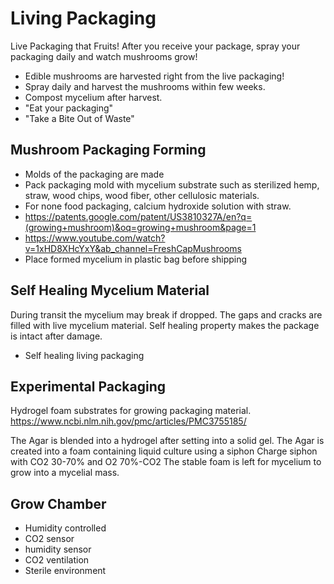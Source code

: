 # Living Packaging
Live Packaging that Fruits! After you receive your package, spray your packaging daily and watch mushrooms grow!

- Edible mushrooms are harvested right from the live packaging!
- Spray daily and harvest the mushrooms within few weeks.
- Compost mycelium after harvest.
- "Eat your packaging"
- "Take a Bite Out of Waste"

## Mushroom Packaging Forming

- Molds of the packaging are made
- Pack packaging mold with mycelium substrate such as sterilized hemp, straw, wood chips, wood fiber, other cellulosic materials.
- For none food packaging, calcium hydroxide solution with straw.
- https://patents.google.com/patent/US3810327A/en?q=(growing+mushroom)&oq=growing+mushroom&page=1
- https://www.youtube.com/watch?v=1xHD8XHcYxY&ab_channel=FreshCapMushrooms
- Place formed mycelium in plastic bag before shipping

## Self Healing Mycelium Material

During transit the mycelium may break if dropped. The gaps and cracks are filled with live mycelium material. Self healing property makes the package is intact after damage.

- Self healing living packaging

## Experimental Packaging

Hydrogel foam substrates for growing packaging material.
https://www.ncbi.nlm.nih.gov/pmc/articles/PMC3755185/

The Agar is blended into a hydrogel after setting into a solid gel.
The Agar is created into a foam containing liquid culture using a siphon
Charge siphon with CO2 30-70% and O2 70%-CO2
The stable foam is left for mycelium to grow into a mycelial mass.



## Grow Chamber

- Humidity controlled
- CO2 sensor
- humidity sensor
- CO2 ventilation
- Sterile environment
